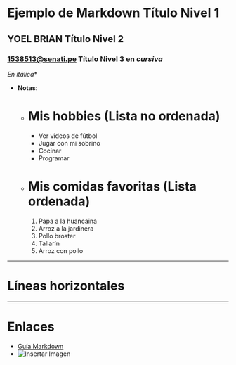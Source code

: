 # Ejemplo de Markdown Título Nivel 1

## YOEL BRIAN Título Nivel 2

### 1538513@senati.pe Título Nivel 3 en *cursiva*

*En *itálica***

- **Notas**: 
  - # Mis hobbies (Lista no ordenada)
    - Ver videos de fútbol
    - Jugar con mi sobrino
    - Cocinar
    - Programar

  - # Mis comidas favoritas (Lista ordenada)
    1. Papa a la huancaina
    2. Arroz a la jardinera
    3. Pollo broster
    4. Tallarín
    5. Arroz con pollo

---

# Líneas horizontales

---

# Enlaces
- [Guía Markdown](https://www.markdownguide.org)
- ![Insertar Imagen](https://www.google.com/url?sa=i&url=https%3A%2F%2Fwww.twistedroad.com%2Fbikes%2Fus%2Fca%2Flos-angeles%2F2019-yamaha-mt-09%2Fm-v97rmke&psig=AOvVaw1864qyBcQZc-N2L_QNQajO&ust=1747966454470000&source=images&cd=vfe&opi=89978449&ved=0CBQQjRxqFwoTCLDi39SAto0DFQAAAAAdAAAAABAE)
